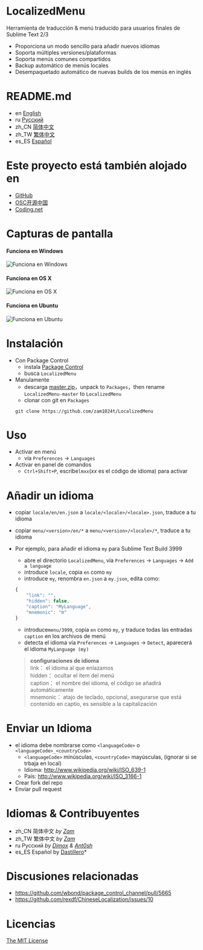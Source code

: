 # LocalizedMenu
Herramienta de traducción & menú traducido para usuarios finales de Sublime Text 2/3

- Proporciona un modo sencillo para añadir nuevos idiomas
- Soporta múltiples versiones/plataformas
- Soporta menús comunes compartidos
- Backup automático de menús locales
- Desempaquetado automático de nuevas builds de los menús en inglés

# README.md
- en [English](README.md)
- ru [Русский](readme/README.ru.md)
- zh_CN [简体中文](readme/README.zh_CN.md)
- zh_TW [繁体中文](readme/README.zh_TW.md)
- es_ES [Español](readme/README.es_ES.md)

# Este proyecto está también alojado en
- [GitHub](https://github.com/zam1024t/LocalizedMenu)
- [OSC开源中国](https://git.oschina.net/zam1024t/LocalizedMenu)
- [Coding.net](https://coding.net/u/zam1024t/p/LocalizedMenu/git)

# Capturas de pantalla
#### Funciona en Windows
![Funciona en Windows](https://raw.githubusercontent.com/zam1024t/LocalizedMenu/shots/shots/LocalizedMenu_win.gif)
#### Funciona en OS X
![Funciona en OS X](https://raw.githubusercontent.com/zam1024t/LocalizedMenu/shots/shots/LocalizedMenu_osx.gif)
#### Funciona en Ubuntu
![Funciona en Ubuntu](https://raw.githubusercontent.com/zam1024t/LocalizedMenu/shots/shots/LocalizedMenu_linux.gif)

# Instalación
- Con Package Control
	- instala [Package Control](https://packagecontrol.io/installation)
	- busca `LocalizedMenu`
- Manulamente
	- descarga [master.zip](https://github.com/zam1024t/LocalizedMenu/archive/master.zip)，unpack to `Packages`，then rename `LocalizedMenu-master` to `LocalizedMenu`
	- clonar con git en `Packages`
	```
	git clone https://github.com/zam1024t/LocalizedMenu
	```

# Uso
- Activar en menú
	- vía `Preferences` -> `Languages`
- Activar en panel de comandos
	- `Ctrl+Shift+P`, escribe`lmxx`(*xx* es el código de idioma) para activar

# Añadir un idioma
- copiar `locale/en/en.json` a `locale/<locale>/<locale>.json`, traduce a tu idioma
- copiar `menu/<version>/en/*` a `menu/<version>/<locale>/*`, traduce a tu idioma
- Por ejemplo, para añadir el idioma `my` para Sublime Text Build 3999
	- abre el directorio `LocalizedMenu`, vía `Preferences` -> `Languages` -> `Add a language`
	- introduce `locale`, copia `en` como `my`
	- introduce `my`, renombra `en.json` a `my.json`, edita como:

	```JavaScript
	{
		"link": "",
		"hidden": false,
		"caption": "MyLanguage",
		"mnemonic": "m"
	}
	```

	- introduce`menu/3999`, copia `en` como `my`, y traduce todas las entradas `caption` en los archivos de menú
	- detecta el idioma vía `Preferences` -> `Languages` -> `Detect`, aparecerá el idioma `MyLanguage (my)`

	> **configuraciones de idioma**<br>
	> link： el idioma al que enlazamos<br>
	> hidden： ocultar el ítem del menú<br>
	> caption： el nombre del idioma, el código se añadirá automáticamente<br>
	> mnemonic： atajo de teclado, opcional, asegurarse que está contenido en captio, es sensible a la capitalización

# Enviar un Idioma
- el idioma debe nombrarse como `<languageCode>` o `<languageCode>_<countryCode>`
	- `<languageCode>` minúsculas, `<countryCode>` mayúsculas, (ignorar si se trbaja en local)
	- Idioma: http://www.wikipedia.org/wiki/ISO_639-1
	- País: http://www.wikipedia.org/wiki/ISO_3166-1
- Crear fork del repo
- Enviar pull request

# Idiomas & Contribuyentes
- zh_CN 简体中文 *by [Zam](https://github.com/zam1024t)*
- zh_TW 繁体中文 *by [Zam](https://github.com/zam1024t)*
- ru Русский *by [Dimox](http://dimox.name) & [Ant0sh](https://github.com/Ant0sh)*
- es_ES Español by [Dastillero](https://github.com/dap39)*

# Discusiones relacionadas
- https://github.com/wbond/package_control_channel/pull/5665
- https://github.com/rexdf/ChineseLocalization/issues/10

# Licencias
[The MIT License](LICENSE)
